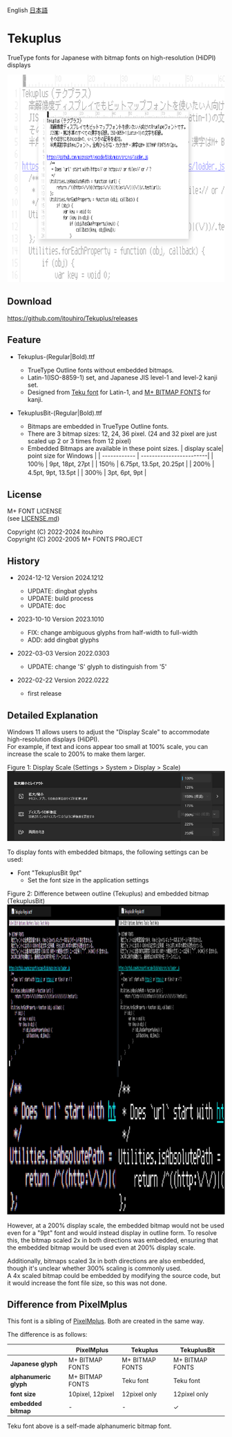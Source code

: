 English [日本語](./README_ja.md)


Tekuplus
========

TrueType fonts for Japanese with bitmap fonts on high-resolution (HiDPI) displays

<img src="misc/top.png" width="800" height="480" alt="Windows 11 with Tekuplus font">


Download
--------

<https://github.com/itouhiro/Tekuplus/releases>


Feature
-------

* Tekuplus-(Regular|Bold).ttf
    * TrueType Outline fonts without embedded bitmaps.
    * Latin-1(ISO-8859-1) set, and Japanese JIS level-1 and level-2 kanji set.
    * Designed from
      [Teku font](https://github.com/itouhiro/tekufont) for Latin-1, and
      [M+ BITMAP FONTS](https://mplus-fonts.osdn.jp/mplus-bitmap-fonts/) for kanji.

* TekuplusBit-(Regular|Bold).ttf
    * Bitmaps are embedded in TrueType Outline fonts.
    * There are 3 bitmap sizes: 12, 24, 36 pixel.
      (24 and 32 pixel are just scaled up 2 or 3 times from 12 pixel)
    * Embedded Bitmaps are available in these point sizes.
        | display scale| point size for Windows  |
        | ------------ | ------------------------|
        | 100％        | 9pt,    18pt,   27pt    |
        | 150％        | 6.75pt, 13.5pt, 20.25pt |
        | 200％        | 4.5pt,  9pt,    13.5pt  |
        | 300％        | 3pt,    6pt,    9pt     |


License
-------

M+ FONT LICENSE  
(see [LICENSE.md](./LICENSE.md))

Copyright (C) 2022-2024 itouhiro  
Copyright (C) 2002-2005 M+ FONTS PROJECT


History
-------

* 2024-12-12  Version 2024.1212
    * UPDATE: dingbat glyphs
    * UPDATE: build process
    * UPDATE: doc

* 2023-10-10  Version 2023.1010
    * FIX: change ambiguous glyphs from half-width to full-width
    * ADD: add dingbat glyphs  

* 2022-03-03  Version 2022.0303  
    * UPDATE: change 'S' glyph to distinguish from '5'

* 2022-02-22  Version 2022.0222  
    * first release


Detailed Explanation
--------------------

Windows 11 allows users to adjust the "Display Scale" to accommodate high-resolution displays (HiDPI).  
For example, if text and icons appear too small at 100% scale,
you can increase the scale to 200% to make them larger.

Figure 1: Display Scale (Settings > System > Display > Scale)  
![Windows 11 setting](misc/windows11_display_scale.png)

To display fonts with embedded bitmaps, the following settings can be used:

- Font "TekuplusBit 9pt"
    - Set the font size in the application settings

Figure 2: Difference between outline (Tekuplus) and embedded bitmap (TekuplusBit)  
<img src="misc/windows11_outline_vs_bitmap.png" width="1330" height="717" alt="Outline and Embedded bitmap">

However, at a 200% display scale, the embedded bitmap would not be used
even for a "9pt" font and would instead display in outline form.
To resolve this, the bitmap scaled 2x in both directions was embedded,
ensuring that the embedded bitmap would be used even at 200% display scale.

Additionally, bitmaps scaled 3x in both directions are also embedded,
though it's unclear whether 300% scaling is commonly used.  
A 4x scaled bitmap could be embedded by modifying the source code,
but it would increase the font file size, so this was not done.


Difference from PixelMplus
--------------------------

This font is a sibling of [PixelMplus](https://github.com/itouhiro/PixelMplus).
Both are created in the same way.

The difference is as follows:

|                        | PixelMplus       | Tekuplus        | TekuplusBit     |
| ---------------------- | ---------------- | --------------- | --------------- |
| **Japanese glyph**     | M+ BITMAP FONTS  | M+ BITMAP FONTS | M+ BITMAP FONTS |
| **alphanumeric glyph** | M+ BITMAP FONTS  | Teku font       | Teku font       |
| **font size**          | 10pixel, 12pixel | 12pixel only    | 12pixel only    |
| **embedded bitmap**    | -                | -               | ✓              |

Teku font above is a self-made alphanumeric bitmap font.
